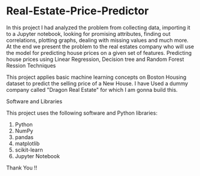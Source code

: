 # Real-Estate-Price-Predictor
In this project I had analyzed the problem from collecting data, importing it to a Jupyter notebook, looking for promising attributes, finding out correlations, plotting graphs, dealing with missing values and much more. At the end we present the problem to the real estates company who will use the model for predicting house prices on a given set of features.
Predicting house prices using Linear Regression, Decision tree and Random Forest Ression Techniques

This project applies basic machine learning concepts on Boston Housing dataset to predict the selling price of a New House. I have Used a dummy company called "Dragon Real Estate"
for which I am gonna build this.

Software and Libraries

This project uses the following software and Python libraries:

1) Python
2) NumPy
3) pandas
4) matplotlib
5) scikit-learn
6) Jupyter Notebook

Thank You !!
